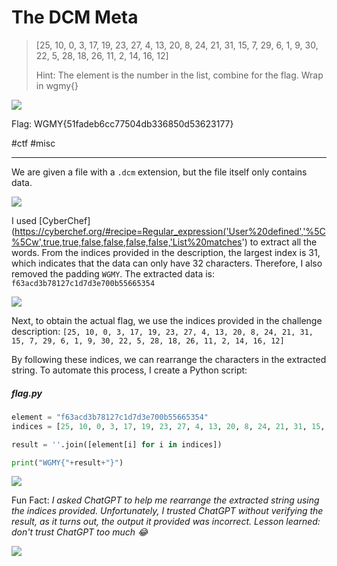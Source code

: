 # The DCM Meta
> [25, 10, 0, 3, 17, 19, 23, 27, 4, 13, 20, 8, 24, 21, 31, 15, 7, 29, 6, 1, 9, 30, 22, 5, 28, 18, 26, 11, 2, 14, 16, 12]
> 
> Hint: The element is the number in the list, combine for the flag. Wrap in wgmy{}

![](https://i.imgur.com/B2Gc7oG.png)

Flag: WGMY{51fadeb6cc77504db336850d53623177}

#ctf #misc 

---
We are given a file with a `.dcm` extension, but the file itself only contains data.

![](https://i.imgur.com/WyD3cJj.png)

I used [CyberChef](https://cyberchef.org/#recipe=Regular_expression('User%20defined','%5C%5Cw',true,true,false,false,false,false,'List%20matches') to extract all the words. From the indices provided in the description, the largest index is 31, which indicates that the data can only have 32 characters. Therefore, I also removed the padding `WGMY`. The extracted data is: `f63acd3b78127c1d7d3e700b55665354`

![](https://i.imgur.com/PjiUmHs.png)

Next, to obtain the actual flag, we use the indices provided in the challenge description: `[25, 10, 0, 3, 17, 19, 23, 27, 4, 13, 20, 8, 24, 21, 31, 15, 7, 29, 6, 1, 9, 30, 22, 5, 28, 18, 26, 11, 2, 14, 16, 12]`

By following these indices, we can rearrange the characters in the extracted string. To automate this process, I create a Python script:
##### flag.py
```python
element = "f63acd3b78127c1d7d3e700b55665354"
indices = [25, 10, 0, 3, 17, 19, 23, 27, 4, 13, 20, 8, 24, 21, 31, 15, 7, 29, 6, 1, 9, 30, 22, 5, 28, 18, 26, 11, 2, 14, 16, 12]

result = ''.join([element[i] for i in indices])

print("WGMY{"+result+"}")
```

![](https://i.imgur.com/PwjvaGM.png)

Fun Fact: 
*I asked ChatGPT to help me rearrange the extracted string using the indices provided. Unfortunately, I trusted ChatGPT without verifying the result, as it turns out, the output it provided was incorrect. Lesson learned: don't trust ChatGPT too much 😂*

![](https://i.imgur.com/5iUCmKQ.png)
